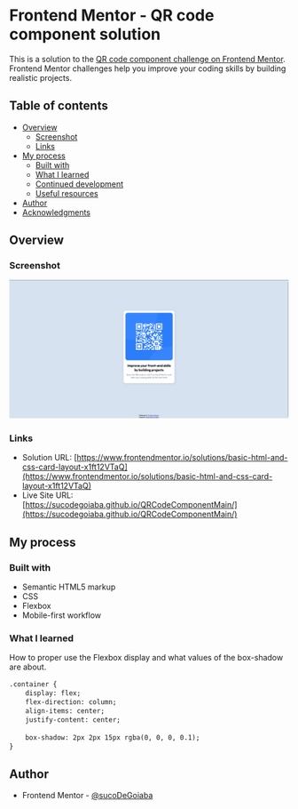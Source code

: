 # Frontend Mentor - QR code component solution

This is a solution to the [QR code component challenge on Frontend Mentor](https://www.frontendmentor.io/challenges/qr-code-component-iux_sIO_H). Frontend Mentor challenges help you improve your coding skills by building realistic projects. 

## Table of contents

- [Overview](#overview)
  - [Screenshot](#screenshot)
  - [Links](#links)
- [My process](#my-process)
  - [Built with](#built-with)
  - [What I learned](#what-i-learned)
  - [Continued development](#continued-development)
  - [Useful resources](#useful-resources)
- [Author](#author)
- [Acknowledgments](#acknowledgments)

## Overview

### Screenshot

![](./recursosReadme/Captura%20de%20tela%202023-11-07%20202434.png)

### Links

- Solution URL: [https://www.frontendmentor.io/solutions/basic-html-and-css-card-layout-x1ft12VTaQ](https://www.frontendmentor.io/solutions/basic-html-and-css-card-layout-x1ft12VTaQ)
- Live Site URL: [https://sucodegoiaba.github.io/QRCodeComponentMain/](https://sucodegoiaba.github.io/QRCodeComponentMain/)

## My process

### Built with

- Semantic HTML5 markup
- CSS
- Flexbox
- Mobile-first workflow

### What I learned

How to proper use the Flexbox display and what values of the box-shadow are about.

```
.container {
    display: flex;
    flex-direction: column;
    align-items: center;
    justify-content: center;

    box-shadow: 2px 2px 15px rgba(0, 0, 0, 0.1);
}
```

## Author

- Frontend Mentor - [@sucoDeGoiaba](https://www.frontendmentor.io/profile/sucoDeGoiaba)